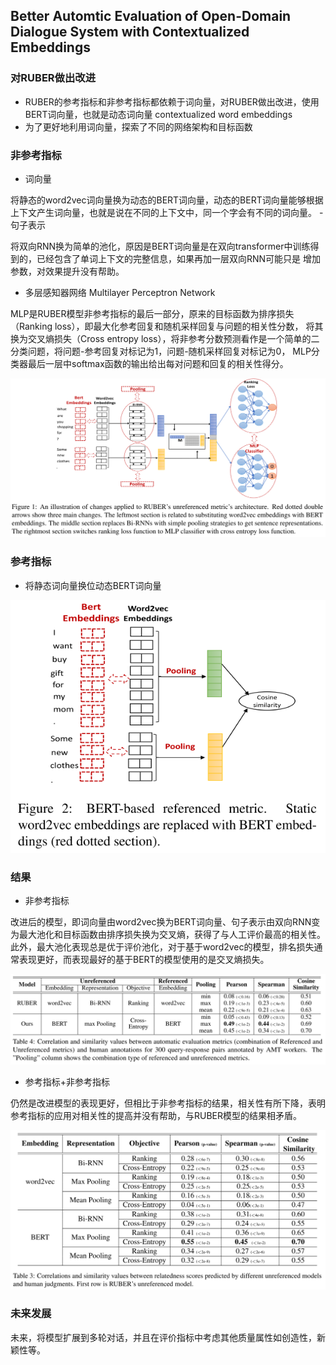 ## Better Automtic Evaluation of Open-Domain Dialogue System with Contextualized Embeddings

### 对RUBER做出改进
- RUBER的参考指标和非参考指标都依赖于词向量，对RUBER做出改进，使用BERT词向量，也就是动态词向量 contextualized word embeddings
- 为了更好地利用词向量，探索了不同的网络架构和目标函数

### 非参考指标
- 词向量 

将静态的word2vec词向量换为动态的BERT词向量，动态的BERT词向量能够根据上下文产生词向量，也就是说在不同的上下文中，同一个字会有不同的词向量。
-句子表示 

将双向RNN换为简单的池化，原因是BERT词向量是在双向transformer中训练得到的，已经包含了单词上下文的完整信息，如果再加一层双向RNN可能只是
增加参数，对效果提升没有帮助。
- 多层感知器网络 Multilayer Perceptron Network 

MLP是RUBER模型非参考指标的最后一部分，原来的目标函数为排序损失（Ranking loss），即最大化参考回复和随机采样回复与问题的相关性分数，
将其换为交叉熵损失（Cross entropy loss），将非参考分数预测看作是一个简单的二分类问题，将问题-参考回复对标记为1，问题-随机采样回复对标记为0，
MLP分类器最后一层中softmax函数的输出给出每对问题和回复的相关性得分。

![](https://github.com/23LuZ/the-Evaluation-of-ChitChat-System/blob/master/pics/An%20illustration%20of%20changes%20applied%20to%20RUBER%E2%80%99s%20unreferenced%20metric%E2%80%99s%20architecture..PNG?raw=true)

### 参考指标
- 将静态词向量换位动态BERT词向量

![](https://github.com/23LuZ/the-Evaluation-of-ChitChat-System/blob/master/pics/BERT-based%20referenced%20metric.PNG?raw=true)

### 结果
- 非参考指标

改进后的模型，即词向量由word2vec换为BERT词向量、句子表示由双向RNN变为最大池化和目标函数由排序损失换为交叉熵，获得了与人工评价最高的相关性。
此外，最大池化表现总是优于评价池化，对于基于word2vec的模型，排名损失通常表现更好，而表现最好的基于BERT的模型使用的是交叉熵损失。

![](https://github.com/23LuZ/the-Evaluation-of-ChitChat-System/blob/master/pics/Correlation%20and%20similarity%20values%20between%20automatic%20evaluation%20metrics.PNG?raw=true)

- 参考指标+非参考指标

仍然是改进模型的表现更好，但相比于非参考指标的结果，相关性有所下降，表明参考指标的应用对相关性的提高并没有帮助，与RUBER模型的结果相矛盾。

![](https://github.com/23LuZ/the-Evaluation-of-ChitChat-System/blob/master/pics/Correlations%20and%20similarity%20values%20between%20relatedness%20scores%20predicted%20by%20different%20unreferenced%20models%20and%20human%20judgments.PNG?raw=true)

### 未来发展
未来，将模型扩展到多轮对话，并且在评价指标中考虑其他质量属性如创造性，新颖性等。

